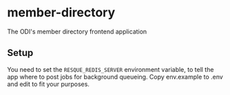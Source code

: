 member-directory
================

The ODI's member directory frontend application

Setup
-----

You need to set the `RESQUE_REDIS_SERVER` environment variable, to tell the app where to post jobs for background queueing. Copy env.example to .env and edit to fit your purposes.